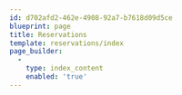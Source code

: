 ```yaml
---
id: d702afd2-462e-4908-92a7-b7618d09d5ce
blueprint: page
title: Reservations
template: reservations/index
page_builder:
  -
    type: index_content
    enabled: 'true'
---
```

